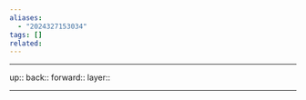 ```yaml
---
aliases:
  - "2024327153034"
tags: []
related:
---
```




***

up:: 
back:: 
forward:: 
layer:: 

***
